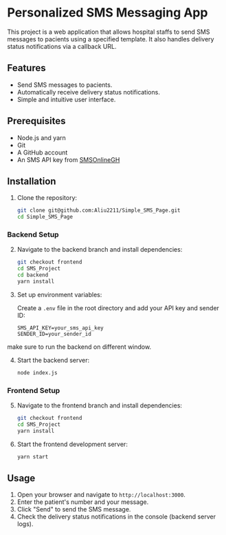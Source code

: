 # Personalized SMS Messaging App

This project is a web application that allows hospital staffs to send SMS messages to pacients using a specified template. It also handles delivery status notifications via a callback URL.

## Features

- Send SMS messages to  pacients.
- Automatically receive delivery status notifications.
- Simple and intuitive user interface.

## Prerequisites

- Node.js and yarn
- Git
- A GitHub account
- An SMS API key from [SMSOnlineGH](https://smsonlinegh.com/)

## Installation

1. Clone the repository:

    ```sh
   git clone git@github.com:Aliu2211/Simple_SMS_Page.git
    cd Simple_SMS_Page
    ```
  

### Backend Setup

2. Navigate to the backend branch and install dependencies:

    ```sh
    git checkout frontend
    cd SMS_Project
    cd backend
    yarn install
    ```
 3. Set up environment variables:

    Create a `.env` file in the root directory and add your API key and sender ID:

    ```env
    SMS_API_KEY=your_sms_api_key
    SENDER_ID=your_sender_id
    ```
   
make sure to run the backend on different window.    

4. Start the backend server:

    ```sh
    node index.js
    ```

### Frontend Setup

5. Navigate to the frontend branch and install dependencies:

    ```sh
    git checkout frontend
    cd SMS_Project
    yarn install
    ```

6. Start the frontend development server:

    ```sh
    yarn start
    ```

## Usage

1. Open your browser and navigate to `http://localhost:3000`.
2. Enter the patient's number and your message.
3. Click "Send" to send the SMS message.
4. Check the delivery status notifications in the console (backend server logs).




